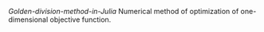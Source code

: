 _Golden-division-method-in-Julia_
Numerical method of optimization of one-dimensional objective function.
